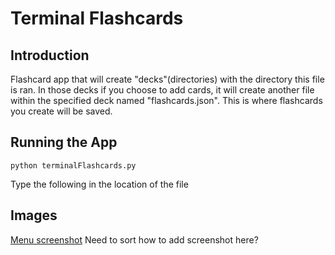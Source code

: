 # Terminal Flashcards

## Introduction

Flashcard app that will create "decks"(directories) with the directory
this file is ran. In those decks if you choose to add cards, it will
create another file within the specified deck named "flashcards.json".
This is where flashcards you create will be saved.

## Running the App

```
python terminalFlashcards.py
```
Type the following in the location of the file

## Images

[Menu screenshot]( https://imgur.com/a/9WXxIuJ "Menu screenshot")
Need to sort how to add screenshot here? 
